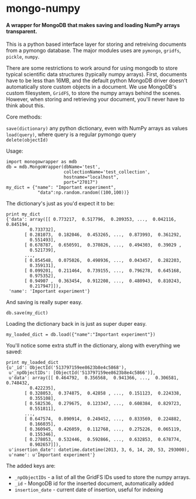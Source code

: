mongo-numpy
===========
#### A wrapper for MongoDB that makes saving and loading NumPy arrays transparent.

This is a python based interface layer for storing and retreiving documents
from a pymongo database. The major modules uses are `pymongo`, `gridfs`, 
`pickle`, `numpy`.

There are some  restrictions to work around for using mongodb
to store typical scientific data structures (typically numpy arrays). First, 
documents have to be less than 16MB, and the default python MongoDB driver
doesn't automatically store custom objects in a document. We use MongoDB's
custom filesystem, `GridFS`, to store the numpy arrays behind the scenes.
However, when storing and retrieving your document, you'll never have to
think about this.

Core methods:

`save(dictionary)` any python dictionary, even with NumPy arrays as values  
`load(query)`, where query is a regular pymongo query  
`delete(objectId)`  

Usage:
```
import monogowrapper as mdb
db = mdb.MongoWrapper(dbName='test',
                      collectionName='test_collection', 
                      hostname="localhost", 
                      port="27017") 
my_dict = {"name": "Important experiment", 
            "data":np.random.random((100,100))}
```

The dictionary's just as you'd expect it to be:
```
print my_dict
{'data': array([[ 0.773217,  0.517796,  0.209353, ...,  0.042116,  0.845194,
         0.733732],
       [ 0.281073,  0.182046,  0.453265, ...,  0.873993,  0.361292,
         0.551493],
       [ 0.678787,  0.650591,  0.370826, ...,  0.494303,  0.39029 ,
         0.521739],
       ..., 
       [ 0.854548,  0.075026,  0.498936, ...,  0.043457,  0.282203,
         0.359131],
       [ 0.099201,  0.211464,  0.739155, ...,  0.796278,  0.645168,
         0.975352],
       [ 0.94907 ,  0.363454,  0.912208, ...,  0.480943,  0.810243,
         0.217947]]),
 'name': 'Important experiment'}
```

And saving is really super easy.
```
db.save(my_dict)
```

Loading the dictionary back in is just as super duper easy.
```
my_loaded_dict = db.load({"name":"Important experiment"})
```

You'll notice some extra stuff in the dictionary, along with everything we saved:
```
print my_loaded_dict
{u'_id': ObjectId('513797159ee8623b8e4c5868'),
 u'_npObjectIDs': [ObjectId('513797159ee8623b8e4c5866')],
 u'data': array([[ 0.464792,  0.356568,  0.941366, ...,  0.306581,  0.748432,
         0.422235],
       [ 0.328053,  0.374875,  0.42858 , ...,  0.151123,  0.224338,
         0.355108],
       [ 0.582536,  0.279675,  0.123347, ...,  0.608384,  0.829723,
         0.551811],
       ..., 
       [ 0.647574,  0.890914,  0.249452, ...,  0.833569,  0.224882,
         0.166035],
       [ 0.360945,  0.426059,  0.112768, ...,  0.275226,  0.065119,
         0.155346],
       [ 0.278053,  0.532446,  0.592866, ...,  0.632853,  0.678774,
         0.902657]]),
 u'insertion_date': datetime.datetime(2013, 3, 6, 14, 20, 53, 293000),
 u'name': u'Important experiment'}
```

The added keys are:
 -  `_npObjectIDs` - a list of all the GridFS IDs used to store the numpy arrays.
 -  `_id` - MongoDB id for the inserted document, automatically added
 -  `insertion_date` - current date of insertion, useful for indexing
